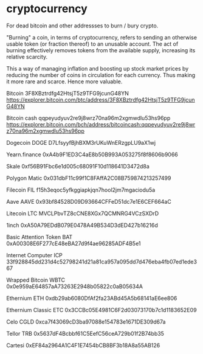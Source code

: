 # cryptocurrency
For dead bitcoin and other addressses to burn / bury crypto.

"Burning" a coin, in terms of cryptocurrency, refers to sending an otherwise usable token (or fraction thereof) to an unusable account. The act of burning effectively removes tokens from the available supply, increasing its relative scarcity.

This a way of managing inflation and boosting up stock market prices by reducing the number of coins in circulation for each currency. Thus making it more rare and scarce. Hence more valuable.

Bitcoin
3F8XBztrdfg42HtsjT5z9TFG9jcunG48YN
https://explorer.bitcoin.com/btc/address/3F8XBztrdfg42HtsjT5z9TFG9jcunG48YN

Bitcoin cash
qqpeyudyuv2re9j8wrz70na96m2xgmwdlu53hs96pp
https://explorer.bitcoin.com/bch/address/bitcoincash:qqpeyudyuv2re9j8wrz70na96m2xgmwdlu53hs96pp

Dogecoin DOGE
D7LfsyyfBjhBXM3rUKuWnERzgpLU9aX1wj

Yearn.finance
0xA4b9F1ED3C4aE8b50B993A053275f8f8606b9066

Skale
0xf56B91Fbc6e1d005c68091F10d118641D3472d8a

Polygon Matic
0x031dbF11c99f1C8FAffA2C08B759874213257499

Filecoin FIL
f15h3eqoc5yfkggiapkjqn7hool2jm7mgaciodu5a

Aave AAVE
0x93bf84528D09D93664CFFeD51dc7e1E6CEF664aC

Litecoin LTC
MVCLPbvTZ8cCNE8XGx7QCMNRG4VCzSXDrD

1inch
0xA50A79EDdB079E0478A49B534D3dED427b16216d

Basic Attention Token BAT
0xA00308E6F277cE48eBA27d9f4ae96285ADF4B5e1

Internet Computer ICP
33f928845dd231d4c52798241d21a81ca957a095dd7d476eba4fb07ed1ede367

Wrapped Bitcoin WBTC
0x0e959aE64857aA73263E2948b05822c0aB05634A

Ethernium ETH
0xdb29ab6080DfAf2fa23ABd45A5b68141aE6ee806

Ethernium Classic ETC
0x3CCBc05E4981C6F2d03073170b7c1d1183652E09

Celo CGLD
0xca7f43069cD3ba97088e154783e1671DE309d67a

Tellor TRB
0x5637dF4Bcbbf61C5EefC56ceA729b01f2B74bb35

Cartesi
0xEF84a2964A1C4F1E7454bCB8BF3b18A8a55AB126

